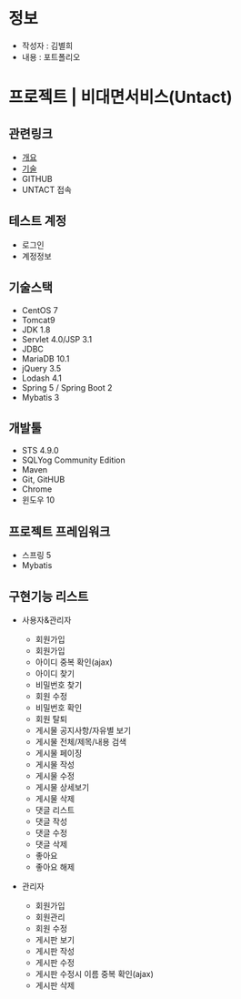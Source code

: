 # 정보

- 작성자 : 김별희
- 내용 : 포트폴리오

# 프로젝트 | 비대면서비스(Untact)

## 관련링크
- [개요](https://drive.google.com/file/d/1bghacSFS3NRBfqOxjW1mrp9FV-K2IAxn/view?usp=sharing)
- [기술](https://drive.google.com/file/d/1y3LxADoQJvZFpyNFHrzmL2frYijg7eu_/view?usp=sharing)
- GITHUB
- UNTACT 접속

## 테스트 계정
- 로그인
- 계정정보

## 기술스택 
- CentOS 7
- Tomcat9
- JDK 1.8
- Servlet 4.0/JSP 3.1
- JDBC
- MariaDB 10.1
- jQuery 3.5
- Lodash 4.1
- Spring 5 / Spring Boot 2
- Mybatis 3

## 개발툴
- STS 4.9.0
- SQLYog Community Edition
- Maven
- Git, GitHUB
- Chrome
- 윈도우 10

## 프로젝트 프레임워크
- 스프링 5
- Mybatis

## 구현기능 리스트
- 사용자&관리자
  - 회원가입
  - 회원가입
  - 아이디 중복 확인(ajax)
  - 아이디 찾기
  - 비밀번호 찾기
  - 회원 수정
  - 비밀번호 확인
  - 회원 탈퇴
  - 게시물 공지사항/자유별 보기
  - 게시물 전체/제목/내용 검색
  - 게시물 페이징
  - 게시물 작성
  - 게시물 수정
  - 게시물 상세보기
  - 게시물 삭제
  - 댓글 리스트
  - 댓글 작성
  - 댓글 수정
  - 댓글 삭제
  - 좋아요
  - 좋아요 해제

- 관리자
  - 회원가입
  - 회원관리
  - 회원 수정
  - 게시판 보기
  - 게시판 작성
  - 게시판 수정
  - 게시판 수정시 이름 중복 확인(ajax)
  - 게시판 삭제
